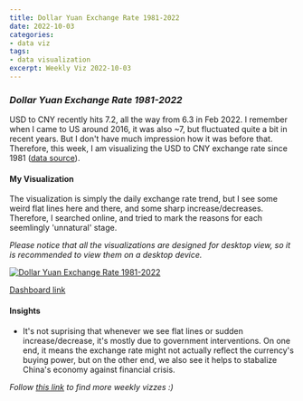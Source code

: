 ```yaml
---
title: Dollar Yuan Exchange Rate 1981-2022
date: 2022-10-03
categories:
- data viz
tags:
- data visualization
excerpt: Weekly Viz 2022-10-03
---
```


### *Dollar Yuan Exchange Rate 1981-2022*

USD to CNY recently hits 7.2, all the way from 6.3 in Feb 2022. I remember when I came to US around 2016, it was also ~7, but fluctuated quite a bit in recent years. But I don't have much impression how it was before that. Therefore, this week, I am visualizing the USD to CNY exchange rate since 1981 ([data source](https://www.macrotrends.net/2575/us-dollar-yuan-exchange-rate-historical-chart)).  

#### My Visualization

The visualization is simply the daily exchange rate trend, but I see some weird flat lines here and there, and some sharp increase/decreases. Therefore, I searched online, and tried to mark the reasons for each seemlingly 'unnatural' stage.  

*Please notice that all the visualizations are designed for desktop view, so it is recommended to view them on a desktop device.*  

<div class='tableauPlaceholder' id='viz1664856529129' style='position: relative'>
  <noscript><a href='#'>
    <img alt='Dollar Yuan Exchange Rate 1981-2022 ' src='https:&#47;&#47;public.tableau.com&#47;static&#47;images&#47;20&#47;20221003DollarYuanExchangeRate1981-2022&#47;DollarYuanExchangeRate1981-2022&#47;1_rss.png' style='border: none' />
    </a></noscript><object class='tableauViz'  style='display:none;'>
  <param name='host_url' value='https%3A%2F%2Fpublic.tableau.com%2F' />
  <param name='embed_code_version' value='3' />
  <param name='site_root' value='' />
  <param name='name' value='20221003DollarYuanExchangeRate1981-2022&#47;DollarYuanExchangeRate1981-2022' />
  <param name='tabs' value='no' />
  <param name='toolbar' value='yes' />
  <param name='static_image' value='https:&#47;&#47;public.tableau.com&#47;static&#47;images&#47;20&#47;20221003DollarYuanExchangeRate1981-2022&#47;DollarYuanExchangeRate1981-2022&#47;1.png' />
  <param name='animate_transition' value='yes' />
  <param name='display_static_image' value='yes' />
  <param name='display_spinner' value='yes' />
  <param name='display_overlay' value='yes' />
  <param name='display_count' value='yes' />
  <param name='language' value='en-US' />
  <param name='filter' value='publish=yes' />
  </object></div>            
  <script type='text/javascript'>       
  var divElement = document.getElementById('viz1664856529129');       
  var vizElement = divElement.getElementsByTagName('object')[0];          
  vizElement.style.width='900px';vizElement.style.height='627px';           
  var scriptElement = document.createElement('script');               
  scriptElement.src = 'https://public.tableau.com/javascripts/api/viz_v1.js';        
  vizElement.parentNode.insertBefore(scriptElement, vizElement);            
</script>  

[Dashboard link](https://public.tableau.com/views/20221003DollarYuanExchangeRate1981-2022/DollarYuanExchangeRate1981-2022?:language=en-US&publish=yes&:display_count=n&:origin=viz_share_link)
  
#### Insights
* It's not suprising that whenever we see flat lines or sudden increase/decrease, it's mostly due to government interventions. On one end, it means the exchange rate might not actually reflect the currency's buying power, but on the other end, we also see it helps to stabalize China's economy against financial crisis.  
  
*Follow [this link](https://yudong-94.github.io/personal-website/project/WeeklyViz2022/) to find more weekly vizzes :)*

